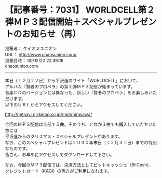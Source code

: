 # 【記事番号：7031】 WORLDCELL第２弾ＭＰ３配信開始＋スペシャルプレゼントのお知らせ（再）

投稿者： ケイオスユニオン  
URL： http://www.chaosunion.com/  
投稿日時： 00/12/22 22:39:18  
chaosunion.com

---

本日（１２月２２日）から平沢進のサイト「WORLDCELL」において、  
アルバム『賢者のプロペラ』の第２弾ＭＰ３配信が始まっています。  
音楽ＣＤのバージョンとは異なった、新しい『賢者のプロペラ』をお楽しみいただけます。  
以下のＵＲＬからアクセスしてください。  
  
http://netnavi.nikkeibp.co.jp/mp3/hirasawa/  
  
今回のＭＰ３配信は全部で５曲。そのうち、どれか１曲でも購入していただいた方には  
平沢進からのクリスマス・スペシャルプレゼントがあります。  
なお、このスペシャルプレゼントは２０００年末日（１２月３１日）までの特別なものです。  
皆さん、お早めにアクセスしてダウンロードして下さい。  
  
なお、今回のＭＰ３配信では、決済方法としてビットキャッシュ（BitCash）、  
クレジットカード（KAGI）の両方がご利用になれます。